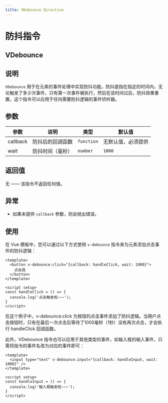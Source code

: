 ```yaml
---
title: VDebounce Directive
---
```


# 防抖指令

## VDebounce

## 说明

`VDebounce` 用于在元素的事件处理中实现防抖功能。防抖是指在指定的时间内，无论触发了多少次事件，只有第一次事件被执行，然后在该时间过后，防抖效果重置。这个指令可以应用于任何需要防抖逻辑的事件侦听器。

## 参数

| 参数     | 说明             | 类型       | 默认值             |
| -------- | ---------------- | ---------- | ------------------ |
| callback | 防抖后的回调函数 | `function` | 无默认值，必须提供 |
| wait     | 防抖时间（毫秒） | `number`   | `1000`             |

## 返回值

无 —— 该指令不返回任何值。

## 异常

- 如果未提供 `callback` 参数，则会抛出错误。

## 使用

在 Vue 模板中，您可以通过以下方式使用 `v-debounce` 指令来为元素添加点击事件的防抖逻辑：

```vue
<template>
  <button v-debounce:click="{callback: handleClick, wait: 1000}">
    点击我
  </button>
</template>

<script setup>
const handleClick = () => {
  console.log('点击触发啦~~~');
}
</script>
```

在这个例子中，v-debounce:click 为按钮的点击事件添加了防抖逻辑。当用户点击按钮时，只有在最后一次点击后等待了1000毫秒（1秒）没有再次点击，才会执行 handleClick 回调函数。

此外，VDebounce 指令也可以应用于其他类型的事件，如输入框的输入事件，只需将指令的事件名改为对应的事件即可：
```vue
<template>
  <input type="text" v-debounce:input="{callback: handleInput, wait: 1000}" />
</template>

<script setup>
const handleInput = () => {
  console.log('输入框触发啦~~~');
}
</script>
```